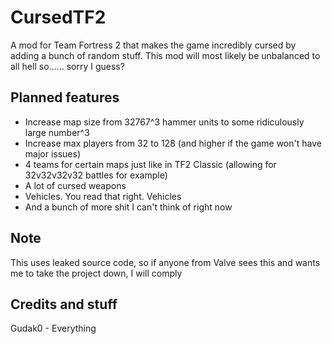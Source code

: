 # CursedTF2
A mod for Team Fortress 2 that makes the game incredibly cursed by adding a bunch of random stuff.
This mod will most likely be unbalanced to all hell so...... sorry I guess?

## Planned features
- Increase map size from 32767^3 hammer units to some ridiculously large number^3
- Increase max players from 32 to 128 (and higher if the game won't have major issues)
- 4 teams for certain maps just like in TF2 Classic (allowing for 32v32v32v32 battles for example)
- A lot of cursed weapons
- Vehicles. You read that right. Vehicles
- And a bunch of more shit I can't think of right now

## Note
This uses leaked source code, so if anyone from Valve sees this and wants me to take the project down, I will comply

## Credits and stuff
Gudak0 - Everything
